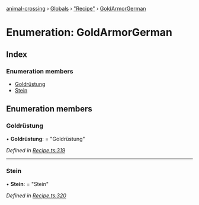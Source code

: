 [animal-crossing](../README.md) › [Globals](../globals.md) › ["Recipe"](../modules/_recipe_.md) › [GoldArmorGerman](_recipe_.goldarmorgerman.md)

# Enumeration: GoldArmorGerman

## Index

### Enumeration members

* [Goldrüstung](_recipe_.goldarmorgerman.md#goldrüstung)
* [Stein](_recipe_.goldarmorgerman.md#stein)

## Enumeration members

###  Goldrüstung

• **Goldrüstung**: = "Goldrüstung"

*Defined in [Recipe.ts:319](https://github.com/Norviah/animal-crossing/blob/ac736df/module/types/Recipe.ts#L319)*

___

###  Stein

• **Stein**: = "Stein"

*Defined in [Recipe.ts:320](https://github.com/Norviah/animal-crossing/blob/ac736df/module/types/Recipe.ts#L320)*
